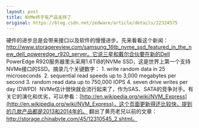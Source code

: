 ```yaml
---
layout: post
title: NVMe终于有产品支持了
original: https://blog.csdn.net/zedware/article/details/22324575
---
```


硬件的进步总是会带来接口以及软件的慢慢进步。先来看看这个新闻：http://www.storagereview.com/samsung_16tb_nvme_ssd_featured_in_the_new_dell_poweredge_r920_server。它说三星和戴尔合伙要在新的Dell PowerEdge R920服务器里头采用1.6TiB的NVMe SSD，这是世界上第一个支持NVMe接口的SSD。摘录几个关键数字：
1. write random data in 25 microseconds 
2. sequential read speeds up to 3,000
 megabytes per second
3. random
 read data up to 750,000 IOPS
4. seven
 drive writes per day (DWPD) 
NVMe估计很快就会流行起来了，作为SAS、SATA的竞争对手。有关它的演化和优劣，可以参看：[http://en.wikipedia.org/wiki/NVM_Express](http://en.wikipedia.org/wiki/NVM_Express)，这个页面更新得还比较快，提到的几款产品都是2013和2014年的。
翻出了黄亮老兄以前的文章：http://storage.chinabyte.com/45/12310545_2.shtml。
